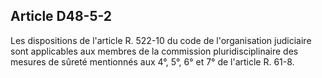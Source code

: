 Article D48-5-2
----
Les dispositions de l'article R. 522-10 du code de l'organisation judiciaire
sont applicables aux membres de la commission pluridisciplinaire des mesures de
sûreté mentionnés aux 4°, 5°, 6° et 7° de l'article R. 61-8.
